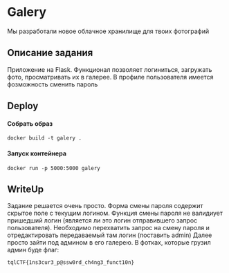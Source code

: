 # Galery

Мы разработали новое облачное хранилище для твоих фотографий

## Описание задания
Приложение на Flask. Функционал позволяет логиниться, загружать фото, просматривать их в галерее. В профиле пользователя имеется фозможность сменить пароль

## Deploy

####  Собрать образ
```
docker build -t galery .
```

#### Запуск контейнера
```
docker run -p 5000:5000 galery
```
## WriteUp

Задание решается очень просто. Форма смены пароля содержит скрытое поле с текущим логином. Функция смены пароля не валидиует пришедший логин (является ли это логин отправившего запрос пользователя).
Необходимо перехватить запрос на смену пароля и отредактировать передаваемый там логин (поставить admin)
Далее просто зайти под админом в его галерею. В фотках, которые грузил админ буде флаг:
```
tqlCTF{1ns3cur3_p@ssw0rd_ch4ng3_funct10n}
```
